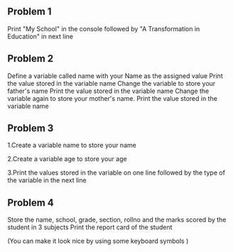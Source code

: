 ## Problem 1  
Print "My School" in the console followed by "A Transformation in Education" in next line
## Problem 2 
Define a variable called name with your Name as the assigned value
Print the value stored in the variable name
Change the variable to store your father's name
Print the value stored in the variable name
Change the variable again to store your mother's name.
Print the value stored in the variable name
## Problem 3 
1.Create a variable name to store your name

2.Create a variable age to store your age

3.Print the values stored in the variable on one line followed by the type of the variable in the next line


## Problem 4
Store the name, school, grade, section, rollno and the marks scored by the student in 3 subjects
Print the report card of the student 

(You can make it look nice by using some keyboard symbols )
